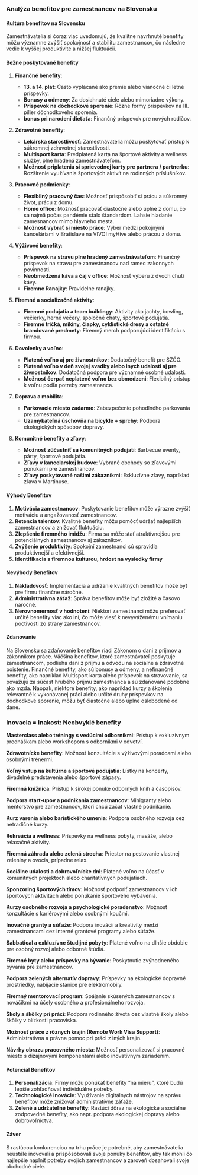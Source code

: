 ### Analýza benefitov pre zamestnancov na Slovensku

#### Kultúra benefitov na Slovensku
Zamestnávatelia si čoraz viac uvedomujú, že kvalitne navrhnuté benefity môžu významne zvýšiť spokojnosť a stabilitu zamestnancov, čo následne vedie k vyššej produktivite a nižšej fluktuácii.

#### Bežne poskytované benefity

1. **Finančné benefity**:
   - **13. a 14. plat**: Často vyplácané ako prémie alebo vianočné či letné príspevky.
   - **Bonusy a odmeny**: Za dosiahnuté ciele alebo mimoriadne výkony.
   - **Príspevok na dôchodkové sporenie**: Rôzne formy príspevkov na III. pilier dôchodkového sporenia.
   - **bonus pri narodení dieťaťa**: Finančný príspevok pre nových rodičov.

2. **Zdravotné benefity**:
   - **Lekárska starostlivosť**: Zamestnávatelia môžu poskytovať prístup k súkromnej zdravotnej starostlivosti.
   - **Multisport karta**: Predplatená karta na športové aktivity a wellness služby, plne hradená zamestnávateľom.
   - **Možnosť priplatenia si sprievodnej karty pre partnera / partnerku**: Rozšírenie využívania športových aktivít na rodinných príslušníkov.

3. **Pracovné podmienky**:
   - **Flexibilný pracovný čas**: Možnosť prispôsobiť si prácu a súkromný život, prácu z domu.
   - **Home office**: Možnosť pracovať čiastočne alebo úplne z domu, čo sa najmä počas pandémie stalo štandardom. Lahsie hladanie zamesnancov mimo hlavneho mesta.
   - **Možnosť vybrať si miesto práce**: Výber medzi pokojnými kanceláriami v Bratislave na VIVO! myHive alebo prácou z domu.

4. **Výživové benefity**:
   - **Príspevok na stravu plne hradený zamestnávateľom**: Finančný príspevok na stravu pre zamestnancov nad ramec zakonnych povinnosti.
   - **Neobmedzená káva a čaj v office**: Možnosť výberu z dvoch chutí kávy.
   - **Firemne Ranajky**: Pravidelne ranajky.

5. **Firemné a socializačné aktivity**:
   - **Firemné podujatia a team buildingy**: Aktivity ako jachty, bowling, večierky, herné večery, spoločné chaty, športové podujatia.
   - **Firemné tričká, mikiny, čiapky, cyklistické dresy a ostatné brandované predmety**: Firemný merch podporujúci identifikáciu s firmou.

6. **Dovolenky a voľno**:
   - **Platené voľno aj pre živnostníkov**: Dodatočný benefit pre SZČO.
   - **Platené voľno v deň svojej svadby alebo inych udalosti aj pre živnostníkov**: Dodatočná podpora pre významné osobné udalosti.
   - **Možnosť čerpať neplatené voľno bez obmedzeni**: Flexibilný prístup k voľnu podľa potreby zamestnanca.

7. **Doprava a mobilita**:
   - **Parkovacie miesto zadarmo**: Zabezpečenie pohodlného parkovania pre zamestnancov.
   - **Uzamykateľná úschovňa na bicykle + sprchy**: Podpora ekologických spôsobov dopravy.

8. **Komunitné benefity a zľavy**:
   - **Možnosť zúčastniť sa komunitných podujatí**: Barbecue eventy, párty, športové podujatia.
   - **Zľavy v kancelarskej budove**: Vybrané obchody so zľavovými ponukami pre zamestnancov.
   - **Zľavy poskytované našimi zákazníkmi**: Exkluzívne zľavy, napríklad zľava v Martinuse.

#### Výhody Benefitov

1. **Motivácia zamestnancov**: Poskytovanie benefitov môže výrazne zvýšiť motiváciu a angažovanosť zamestnancov.
2. **Retencia talentov**: Kvalitné benefity môžu pomôcť udržať najlepších zamestnancov a znižovať fluktuáciu.
3. **Zlepšenie firemného imidžu**: Firma sa môže stať atraktívnejšou pre potenciálnych zamestnancov aj zákazníkov.
4. **Zvýšenie produktivity**: Spokojní zamestnanci sú spravidla produktívnejší a efektívnejší.
5. **Identifikacia s firemnou kulturou, hrdost na vysledky firmy**

#### Nevýhody Benefitov

1. **Nákladovosť**: Implementácia a udržanie kvalitných benefitov môže byť pre firmu finančne náročné.
2. **Administratívna záťaž**: Správa benefitov môže byť zložité a časovo náročné.
3. **Nerovnomernosť v hodnotení**: Niektorí zamestnanci môžu preferovať určité benefity viac ako iní, čo môže viesť k nevyváženému vnímaniu poctivosti zo strany zamestnancov.

#### Zdanovanie
Na Slovensku sa zdaňovanie benefitov riadi Zákonom o dani z príjmov a zákonníkom práce. Väčšina benefitov, ktoré zamestnávateľ poskytuje zamestnancom, podlieha dani z príjmu a odvodu na sociálne a zdravotné poistenie. Finančné benefity, ako sú bonusy a odmeny, a nefinančné benefity, ako napríklad Multisport karta alebo príspevok na stravovanie, sa považujú za súčasť hrubého príjmu zamestnanca a sú zdaňované podobne ako mzda. Naopak, niektoré benefity, ako napríklad kurzy a školenia relevantné k vykonávanej práci alebo určité druhy príspevkov na dôchodkové sporenie, môžu byť čiastočne alebo úplne oslobodené od dane.

### Inovacia = inakost: Neobvyklé benefity

**Masterclass alebo tréningy s vedúcimi odborníkmi**: Prístup k exkluzívnym prednáškam alebo workshopom s odborníkmi v odvetví.

**Zdravotnícke benefity**: Možnosť konzultácie s výživovými poradcami alebo osobnými trénermi.

**Voľný vstup na kultúrne a športové podujatia**: Lístky na koncerty, divadelné predstavenia alebo športové zápasy.

**Firemná knižnica**: Prístup k širokej ponuke odborných kníh a časopisov.

**Podpora start-upov a podnikania zamestnancov**: Minigranty alebo mentorstvo pre zamestnancov, ktorí chcú začať vlastné podnikanie.

**Kurz varenia alebo baristického umenia**: Podpora osobného rozvoja cez netradičné kurzy.

**Rekreácia a wellness**: Príspevky na wellness pobyty, masáže, alebo relaxačné aktivity.

**Firemná záhrada alebo zelená strecha**: Priestor na pestovanie vlastnej zeleniny a ovocia, prípadne relax.

**Sociálne udalosti a dobrovoľnícke dni**: Platené voľno na účasť v komunitných projektoch alebo charitatívnych podujatiach.

**Sponzoring športových tímov**: Možnosť podporiť zamestnancov v ich športových aktivitách alebo ponúkanie športového vybavenia.

**Kurzy osobného rozvoja a psychologické poradenstvo**: Možnosť konzultácie s kariérovými alebo osobnými koučmi.

**Inovačné granty a súťaže**: Podpora inovácií a kreativity medzi zamestnancami cez interné grantové programy alebo súťaže.

**Sabbatical a exkluzívne študijné pobyty**: Platené voľno na dlhšie obdobie pre osobný rozvoj alebo odborné štúdiá.

**Firemné byty alebo príspevky na bývanie**: Poskytnutie zvýhodneného bývania pre zamestnancov.

**Podpora zelených alternatív dopravy**: Príspevky na ekologické dopravné prostriedky, nabíjacie stanice pre elektromobily.

**Firemný mentorovací program**: Spájanie skúsených zamestnancov s nováčikmi na účely osobného a profesionálneho rozvoja.

**Školy a škôlky pri práci**: Podpora rodinného života cez vlastné školy alebo škôlky v blízkosti pracoviska.

**Možnosť práce z rôznych krajín (Remote Work Visa Support)**: Administratívna a právna pomoc pri práci z iných krajín.

**Návrhy obrazu pracovného miesta**: Možnosť personalizovať si pracovné miesto s dizajnovými komponentami alebo inovatívnym zariadením.

#### Potenciál Benefitov

1. **Personalizácia**: Firmy môžu ponúkať benefity “na mieru”, ktoré budú lepšie zohľadňovať individuálne potreby.
2. **Technologické inovácie**: Využívanie digitálnych nástrojov na správu benefitov môže znižovať administratívne záťaže.
3. **Zelené a udržateľné benefity**: Rastúci dôraz na ekologické a sociálne zodpovedné benefity, ako napr. podpora ekologickej dopravy alebo dobrovoľníctva.

#### Záver
S rastúcou konkurenciou na trhu práce je potrebné, aby zamestnávatelia neustále inovovali a prispôsobovali svoje ponuky benefitov, aby tak mohli čo najlepšie naplniť potreby svojich zamestnancov a zároveň dosahovali svoje obchodné ciele.
